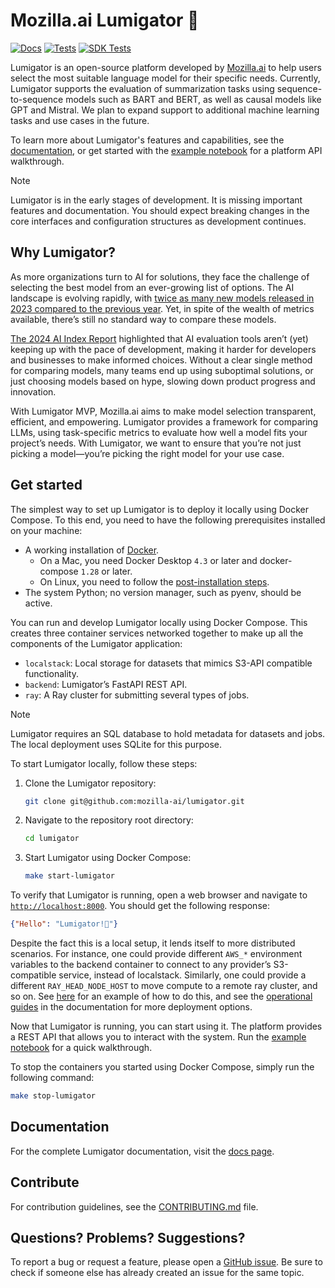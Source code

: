 # Mozilla.ai Lumigator 🐊

[![Docs](https://github.com/mozilla-ai/lumigator/actions/workflows/docs.yaml/badge.svg)](https://github.com/mozilla-ai/lumigator/actions/workflows/docs.yaml)
[![Tests](https://github.com/mozilla-ai/lumigator/actions/workflows/tests_uv.yaml/badge.svg)](https://github.com/mozilla-ai/lumigator/actions/workflows/tests_uv.yaml)
[![SDK Tests](https://github.com/mozilla-ai/lumigator/actions/workflows/tests_uv_sdk.yaml/badge.svg)](https://github.com/mozilla-ai/lumigator/actions/workflows/tests_uv_sdk.yaml)

Lumigator is an open-source platform developed by [Mozilla.ai](https://www.mozilla.ai/) to help
users select the most suitable language model for their specific needs. Currently, Lumigator
supports the evaluation of summarization tasks using sequence-to-sequence models such as BART and
BERT, as well as causal models like GPT and Mistral. We plan to expand support to additional machine
learning tasks and use cases in the future.

To learn more about Lumigator's features and capabilities, see the
[documentation](https://mozilla-ai.github.io/lumigator/), or get started with the
[example notebook](/notebooks/walkthrough.ipynb) for a platform API walkthrough.

> [!NOTE]
> Lumigator is in the early stages of development. It is missing important features and
> documentation. You should expect breaking changes in the core interfaces and configuration
> structures as development continues.

## Why Lumigator?

As more organizations turn to AI for solutions, they face the challenge of selecting the best model
from an ever-growing list of options. The AI landscape is evolving rapidly, with [twice as many new
models released in 2023 compared to the previous year](https://hai.stanford.edu/research/ai-index-report).
Yet, in spite of the wealth of metrics available, there’s still no standard way to compare these
models.

[The 2024 AI Index Report](https://aiindex.stanford.edu/wp-content/uploads/2024/05/HAI_AI-Index-Report-2024.pdf)
highlighted that AI evaluation tools aren’t (yet) keeping up with the pace of development, making it
harder for developers and businesses to make informed choices. Without a clear single method for
comparing models, many teams end up using suboptimal solutions, or just choosing models based on
hype, slowing down product progress and innovation.

With Lumigator MVP, Mozilla.ai aims to make model selection transparent, efficient, and empowering.
Lumigator provides a framework for comparing LLMs, using task-specific metrics to evaluate how well
a model fits your project’s needs. With Lumigator, we want to ensure that you’re not just picking a
model—you’re picking the right model for your use case.

## Get started

The simplest way to set up Lumigator is to deploy it locally using Docker Compose. To this end, you
need to have the following prerequisites installed on your machine:

- A working installation of [Docker](https://docs.docker.com/engine/install/).
    - On a Mac, you need Docker Desktop `4.3` or later and docker-compose `1.28` or later.
    - On Linux, you need to follow the
      [post-installation steps](https://docs.docker.com/engine/install/linux-postinstall/).
- The system Python; no version manager, such as pyenv, should be active.

You can run and develop Lumigator locally using Docker Compose. This creates three container
services networked together to make up all the components of the Lumigator application:

- `localstack`: Local storage for datasets that mimics S3-API compatible functionality.
- `backend`: Lumigator’s FastAPI REST API.
- `ray`: A Ray cluster for submitting several types of jobs.

> [!NOTE]
> Lumigator requires an SQL database to hold metadata for datasets and jobs. The local deployment
> uses SQLite for this purpose.

To start Lumigator locally, follow these steps:

1. Clone the Lumigator repository:

    ```bash
    git clone git@github.com:mozilla-ai/lumigator.git
    ```

1. Navigate to the repository root directory:

    ```bash
    cd lumigator
    ```

1. Start Lumigator using Docker Compose:

    ```bash
    make start-lumigator
    ```

To verify that Lumigator is running, open a web browser and navigate to
[`http://localhost:8000`](http://localhost:8000). You should get the following response:

```json
{"Hello": "Lumigator!🐊"}
```

Despite the fact this is a local setup, it lends itself to more distributed scenarios. For instance,
one could provide different `AWS_*` environment variables to the backend container to connect to any
provider’s S3-compatible service, instead of localstack. Similarly, one could provide a different
`RAY_HEAD_NODE_HOST` to move compute to a remote ray cluster, and so on. See
[here](https://github.com/mozilla-ai/lumigator/blob/7be2518ec8c6bc59ab8463fc7c39aad078bbb386/docker-compose.external.yaml)
for an example of how to do this, and see the
[operational guides](https://mozilla-ai.github.io/lumigator/operations-guide/kubernetes.html) in the
documentation for more deployment options.

Now that Lumigator is running, you can start using it. The platform provides a REST API that allows
you to interact with the system. Run the [example notebook](/notebooks/walkthrough.ipynb) for a
quick walkthrough.

To stop the containers you started using Docker Compose, simply run the following command:

```bash
make stop-lumigator
```

## Documentation

For the complete Lumigator documentation, visit the
[docs page](https://mozilla-ai.github.io/lumigator).

## Contribute

For contribution guidelines, see the [CONTRIBUTING.md](CONTRIBUTING.md) file.

## Questions? Problems? Suggestions?

To report a bug or request a feature, please open a
[GitHub issue](https://github.com/mozilla-ai/lumigator/issues/new/choose). Be sure to check if
someone else has already created an issue for the same topic.
